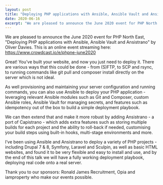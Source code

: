 ```yaml
---
layout: post
title: "Deploying PHP applications with Ansible, Ansible Vault and Ansistrano"
date: 2020-06-16
excerpt: "We are pleased to announce the June 2020 event for PHP North East, \"Deploying PHP applications with Ansible, Ansible Vault and Ansistrano\" by Oliver Davies"
---
```

We are pleased to announce the June 2020 event for PHP North East, "Deploying PHP applications with Ansible, Ansible Vault and Ansistrano" by Oliver Davies. This is an online event streaming here: https://www.crowdcast.io/e/phpne-june2020

Great! You’ve built your website, and now you just need to deploy it. There are various ways that this could be done - from (S)FTP, to SCP and rsync, to running commands like git pull and composer install directly on the server which is not ideal.

As well provisioning and maintaining your server configuration and running commands, you can also use Ansible to deploy your PHP application - leveraging relevant Ansible modules such as Git and Composer, custom Ansible roles, Ansible Vault for managing secrets, and features such as idempotency out of the box to build a simple deployment playbook.

We can then extend that and make it more robust by adding Ansistrano - a port of Capistrano - which adds extra features such as storing multiple builds for each project and the ability to roll-back if needed, customising your build steps using built-in hooks, multi-stage environments and more.

I’ve been using Ansible and Ansistrano to deploy a variety of PHP projects - including Drupal 7 & 8, Symfony, Laravel and Sculpin, as well as basic HTML websites, and found it to be very flexible and easy to install and use, and by the end of this talk we will have a fully working deployment playbook, deploying real code onto a real server.

Thank you to our sponsors: Ronald James Recruitment, Opia and iamproperty who make our events possible.